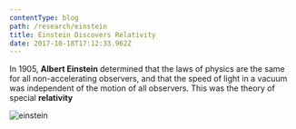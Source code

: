 ```yaml
---
contentType: blog
path: /research/einstein
title: Einstein Discovers Relativity
date: 2017-10-18T17:12:33.962Z
---
```

In 1905, **Albert Einstein** determined that the laws of physics are the same for all non-accelerating observers, and that the speed of light in a vacuum was independent of the motion of all observers. This was the theory of special **relativity**



![einstein](/files/einstein.jpg)
